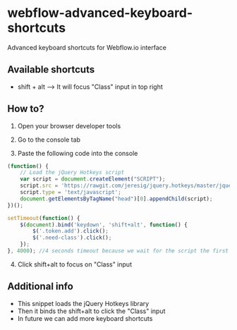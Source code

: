 # webflow-advanced-keyboard-shortcuts
Advanced keyboard shortcuts for Webflow.io interface

## Available shortcuts
* shift + alt --> It will focus "Class" input in top right

## How to?
1) Open your browser developer tools

2) Go to the console tab

3) Paste the following code into the console

```javascript
(function() {
    // Load the jQuery Hotkeys script
    var script = document.createElement("SCRIPT");
    script.src = 'https://rawgit.com/jeresig/jquery.hotkeys/master/jquery.hotkeys.js';
    script.type = 'text/javascript';
    document.getElementsByTagName("head")[0].appendChild(script);
})();

setTimeout(function() {
    $(document).bind('keydown', 'shift+alt', function() {
        $('.token.add').click();
        $('.need-class').click();
    });
}, 4000); //4 seconds timeout because we wait for the script the first script to load

```

4) Click shift+alt to focus on "Class" input 

## Additional info
* This snippet loads the jQuery Hotkeys library 
* Then it binds the shift+alt to click the "Class" input
* In future we can add more keyboard shortcuts
